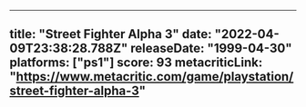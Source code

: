 
---
title: "Street Fighter Alpha 3"
date: "2022-04-09T23:38:28.788Z"
releaseDate: "1999-04-30"
platforms: ["ps1"]
score: 93
metacriticLink: "https://www.metacritic.com/game/playstation/street-fighter-alpha-3"
---
